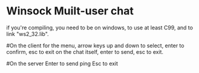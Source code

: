 # Winsock Muilt-user chat
if you're compiling, you need to be on windows, to use at least C99, and to link "ws2_32.lib".

#On the client
for the menu, arrow keys up and down to select, enter to confirm, esc to exit
on the chat itself, enter to send, esc to exit.

#On the server
Enter to send ping
Esc to exit
